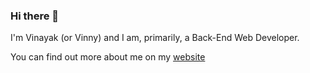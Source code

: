 ### Hi there 👋

I'm Vinayak (or Vinny) and I am, primarily, a Back-End Web Developer.

You can find out more about me on my [website](https://p-vinayak.dev)

